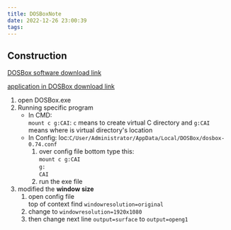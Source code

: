 ```yaml
---
title: DOSBoxNote
date: 2022-12-26 23:00:39
tags:
---
```


## Construction

[DOSBox software download link](https://youareaaron0.lanzoub.com/iVj4t00h3g7e)

[application in DOSBox download link](https://lifesea.org/)

1. open DOSBox.exe
2. Running specific program
   - In CMD:  
   `mount c g:CAI`: `c` means to create virtual C directory and `g:CAI` means where is virtual directory's location
   - In Config:
   loc:`C/User/Administrator/AppData/Local/DOSBox/dosbox-0.74.conf`  
     1. over config file bottom type this:  
        `mount c g:CAI`  
        `g:`  
        `CAI`  
     2. run the exe file
3. modified the **window size**
   1. open config file  
      top of context find `windowresolution=original`  
   2. change to `windowresolution=1920x1080`
   3. then change next line `output=surface` to `output=openg1`